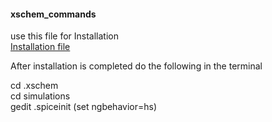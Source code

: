 #### xschem_commands

use this file for Installation<br/>
[Installation file](https://github.com/visionvlsi/xschem_commands/blob/main/install.sh)

After installation is completed do the following in the terminal

cd .xschem<br/>
cd simulations<br/>
gedit .spiceinit (set ngbehavior=hs)
